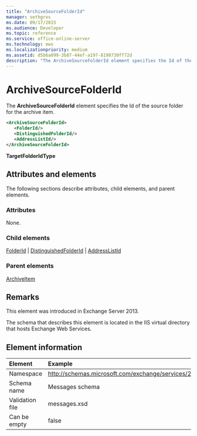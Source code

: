 ```yaml
---
title: "ArchiveSourceFolderId"
manager: sethgros
ms.date: 09/17/2015
ms.audience: Developer
ms.topic: reference
ms.service: office-online-server
ms.technology: ews
ms.localizationpriority: medium
ms.assetid: d5b6a099-3b87-44ef-a197-8198730ff72d
description: "The ArchiveSourceFolderId element specifies the Id of the source folder for the archive item."
---
```


# ArchiveSourceFolderId

The **ArchiveSourceFolderId** element specifies the Id of the source folder for the archive item. 
  
```XML
<ArchiveSourceFolderId>
   <FolderId/>
   <DistinguishedFolderId/>
   <AddressListId/>
</ArchiveSourceFolderId>
```

 **TargetFolderIdType**
## Attributes and elements

The following sections describe attributes, child elements, and parent elements.
  
### Attributes

None.
  
### Child elements

[FolderId](folderid.md) | [DistinguishedFolderId](distinguishedfolderid.md) | [AddressListId](addresslistid.md)
  
### Parent elements

[ArchiveItem](archiveitem.md)
  
## Remarks

This element was introduced in Exchange Server 2013.
  
The schema that describes this element is located in the IIS virtual directory that hosts Exchange Web Services.
  
## Element information

|**Element**|**Example**|
|:-----|:-----|
|Namespace  <br/> |http://schemas.microsoft.com/exchange/services/2006/messages  <br/> |
|Schema name  <br/> |Messages schema  <br/> |
|Validation file  <br/> |messages.xsd  <br/> |
|Can be empty  <br/> |false  <br/> |
   

